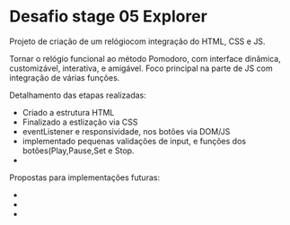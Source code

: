<h1>Desafio stage 05 Explorer</h1>

<p>Projeto de criação de um relógiocom integração do HTML, CSS e JS.<br>

Tornar o relógio funcional ao método Pomodoro, com interface dinâmica, customizável, interativa, e amigável. Foco principal na parte de JS com integração de várias funções.<br></p>

Detalhamento das etapas realizadas:

<ul>
  <li>Criado a estrutura HTML</li>
  <li>Finalizado a estlização via CSS</li>
  <li>eventListener e responsividade, nos botões via DOM/JS</li>
  <li>implementado pequenas validações de input, e funções dos botões(Play,Pause,Set e Stop.</li>
  <li></li>
</ul>

Propostas para implementações futuras:

<ul>
  <li></li>
  <li></li>
  <li></li>
</ul>
